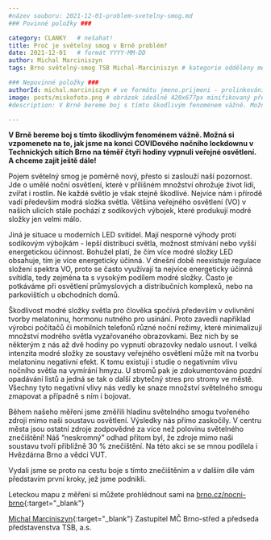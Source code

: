 ```yaml
---
#název souboru: 2021-12-01-problem-svetelny-smog.md
### Povinné položky ###

category: CLANKY   # nešahat!
title: Proč je světelný smog v Brně problém?
date: 2021-12-01   # formát YYYY-MM-DD
author: Michal Marciniszyn
tags: Brno světelný-smog TSB Michal-Marciniszyn # kategorie odděleny mezerami, např. volby zemědělství životní-prostředí piráti (viz https://jihomoravsky.pirati.cz/tags/)

### Nepovinné položky ###
authorId: michal.marciniszyn # ve formátu jmeno.prijmeni - prolinkování s profilem přes uid
image: posts/miskofoto.png # obrázek ideálně 420x677px minifikovaný přes https://tinypng.com/
#description: V Brně bereme boj s tímto škodlivým fenoménem vážně. Možná si vzpomenete na to, jak jsme na konci COVIDového nočního lockdownu v Technických sítích Brno na téměř čtyři hodiny vypnuli veřejné osvětlení. A chceme zajít ještě dále!

---
```

**V Brně bereme boj s tímto škodlivým fenoménem vážně. Možná si vzpomenete na to, jak jsme na konci COVIDového nočního lockdownu v Technických sítích Brno na téměř čtyři hodiny vypnuli veřejné osvětlení. A chceme zajít ještě dále!** 

Pojem světelný smog je poměrně nový, přesto si zaslouží naší pozornost. Jde o umělé noční osvětlení, které v přílišném množství ohrožuje život lidí, zvířat i rostlin. Ne každé světlo je však stejně škodlivé. Nejvíce nám i přírodě vadí především modrá složka světla. Většina veřejného osvětlení (VO) v našich ulicích stále pochází z sodíkových výbojek, které produkují modré složky jen velmi málo.

Jiná je situace u moderních LED svítidel. Mají nesporné výhody proti sodíkovým výbojkám - lepší distribuci světla, možnost stmívání nebo vyšší energetickou účinnost. Bohužel platí, že čím více modré složky LED obsahuje, tím je více energeticky účinná. V dnešní době neexistuje regulace složení spektra VO, proto se často využívají ta nejvíce energeticky účinná svítidla, tedy zejména ta s vysokým podílem modré složky. Často je potkáváme při osvětlení průmyslových a distribučních komplexů, nebo na parkovištích u obchodních domů.

Škodlivost modré složky světla pro člověka spočívá především v ovlivnění tvorby melatoninu, hormonu nutného pro usínání. Proto zavedli například výrobci počítačů či mobilních telefonů různé noční režimy, které minimalizují množství modrého světla vyzařovaného obrazovkami. Bez nich by se některým z nás až dvě hodiny po vypnutí obrazovky nedalo usnout. I velká intenzita modré složky ze soustavy veřejného osvětlení může mít na tvorbu melatoninu negativní efekt. K tomu existují i studie o negativním vlivu nočního světla na vymírání hmyzu. U stromů pak je zdokumentováno pozdní opadávání listů a jedná se tak o další zbytečný stres pro stromy ve městě. Všechny tyto negativní vlivy nás vedly ke snaze množství světelného smogu zmapovat a případně s ním i bojovat.

Během našeho měření jsme změřili hladinu světelného smogu tvořeného zdroji mimo naši soustavu osvětlení. Výsledky nás přímo zaskočily. V centru města jsou ostatní zdroje zodpovědné za více než polovinu světelného znečištění! Náš “neskromný” odhad přitom byl, že zdroje mimo naši soustavu tvoří přibližně 30 % znečištění. Na této akci se se mnou podílela i Hvězdárna Brno a vědci VUT.

Vydali jsme se proto na cestu boje s tímto znečištěním a v dalším díle vám představím první kroky, jež jsme podnikli.

Leteckou mapu z měření si můžete prohlédnout sami na [brno.cz/nocni-brno](https://brno.cz/nocni-brno ){:target="_blank"}

[Michal Marciniszyn](https://jihomoravsky.pirati.cz/lide/michal-marciniszyn/){:target="_blank"}
Zastupitel MČ Brno-střed a předseda představenstva TSB, a.s.
